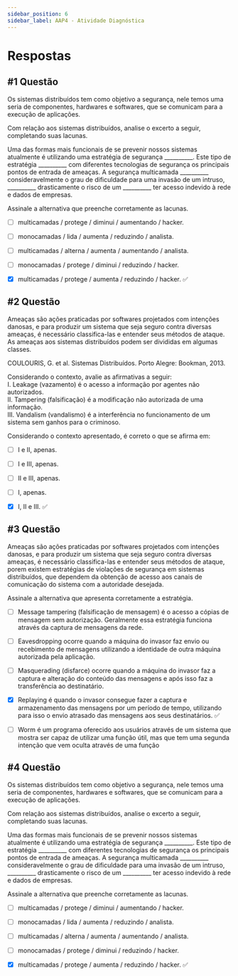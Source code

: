```yaml
---
sidebar_position: 6
sidebar_label: AAP4 - Atividade Diagnóstica
---
```


# Respostas


## #1 Questão

  


Os sistemas distribuídos tem como objetivo a segurança, nele temos uma seria de componentes, hardwares e softwares, que se comunicam para a execução de aplicações.

Com relação aos sistemas distribuídos, analise o excerto a seguir, completando suas lacunas.

Uma das formas mais funcionais de se prevenir nossos sistemas atualmente é utilizando uma estratégia de segurança __________. Este tipo de estratégia __________ com diferentes tecnologias de segurança os principais pontos de entrada de ameaças. A segurança multicamada __________ consideravelmente o grau de dificuldade para uma invasão de um intruso, __________ drasticamente o risco de um __________ ter acesso indevido à rede e dados de empresas.

Assinale a alternativa que preenche corretamente as lacunas.

  

- [ ] multicamadas / protege / diminui / aumentando / hacker.  

- [ ] monocamadas / lida / aumenta / reduzindo / analista.

- [ ] multicamadas / alterna / aumenta / aumentando / analista.

- [ ] monocamadas / protege / diminui / reduzindo / hacker.

- [x] multicamadas / protege / aumenta / reduzindo / hacker. ✅



## #2 Questão

  


Ameaças são ações praticadas por softwares projetados com intenções danosas, e para produzir um sistema que seja seguro contra diversas ameaças, é necessário classifica-las e entender seus métodos de ataque. As ameaças aos sistemas distribuídos podem ser divididas em algumas classes.

COULOURIS, G. et al. Sistemas Distribuídos. Porto Alegre: Bookman, 2013.

  
Considerando o contexto, avalie as afirmativas a seguir:  
I. Leakage (vazamento) é o acesso a informação por agentes não autorizados.  
II. Tampering (falsificação) é a modificação não autorizada de uma informação.  
III. Vandalism (vandalismo) é a interferência no funcionamento de um sistema sem ganhos para o criminoso.

Considerando o contexto apresentado, é correto o que se afirma em:

  

- [ ] I e II, apenas.  

- [ ] I e III, apenas.

- [ ] II e III, apenas.

- [ ] I, apenas.

- [x] I, II e III. ✅


## #3 Questão

  


  
Ameaças são ações praticadas por softwares projetados com intenções danosas, e para produzir um sistema que seja seguro contra diversas ameaças, é necessário classifica-las e entender seus métodos de ataque, porem existem estratégias de violações de segurança em sistemas distribuídos, que dependem da obtenção de acesso aos canais de comunicação do sistema com a autoridade desejada.

Assinale a alternativa que apresenta corretamente a estratégia.

  

- [ ] Message tampering (falsificação de mensagem) é o acesso a cópias de mensagem sem autorização. Geralmente essa estratégia funciona através da captura de mensagens da rede.  

- [ ] Eavesdropping ocorre quando a máquina do invasor faz envio ou recebimento de mensagens utilizando a identidade de outra máquina autorizada pela aplicação.

- [ ] Masquerading (disfarce) ocorre quando a máquina do invasor faz a captura e alteração do conteúdo das mensagens e após isso faz a transferência ao destinatário.

- [x] Replaying é quando o invasor consegue fazer a captura e armazenamento das mensagens por um período de tempo, utilizando para isso o envio atrasado das mensagens aos seus destinatários. ✅

- [ ] Worm é um programa oferecido aos usuários através de um sistema que mostra ser capaz de utilizar uma função útil, mas que tem uma segunda intenção que vem oculta através de uma função


## #4 Questão

  


Os sistemas distribuídos tem como objetivo a segurança, nele temos uma seria de componentes, hardwares e softwares, que se comunicam para a execução de aplicações.

Com relação aos sistemas distribuídos, analise o excerto a seguir, completando suas lacunas.

Uma das formas mais funcionais de se prevenir nossos sistemas atualmente é utilizando uma estratégia de segurança __________. Este tipo de estratégia __________ com diferentes tecnologias de segurança os principais pontos de entrada de ameaças. A segurança multicamada __________ consideravelmente o grau de dificuldade para uma invasão de um intruso, __________ drasticamente o risco de um __________ ter acesso indevido à rede e dados de empresas.

Assinale a alternativa que preenche corretamente as lacunas.

  

- [ ] multicamadas / protege / diminui / aumentando / hacker.  

- [ ] monocamadas / lida / aumenta / reduzindo / analista.

- [ ] multicamadas / alterna / aumenta / aumentando / analista.

- [ ] monocamadas / protege / diminui / reduzindo / hacker.

- [X] multicamadas / protege / aumenta / reduzindo / hacker. ✅